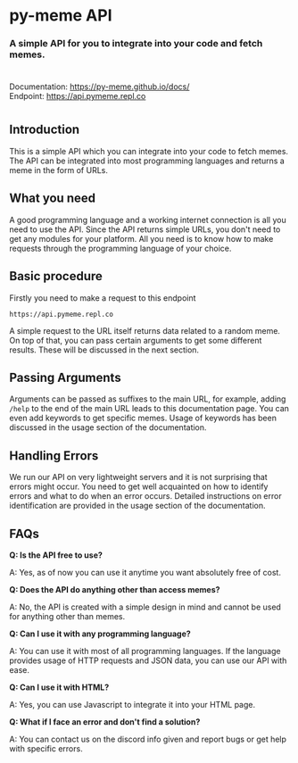 # **py-meme API**
### A simple API for you to integrate into your code and fetch memes.
# 
Documentation: https://py-meme.github.io/docs/  
Endpoint: https://api.pymeme.repl.co  
#
## Introduction
This is a simple API which you can integrate into your code to fetch memes. The API can be integrated into most programming languages and returns a meme in the form of URLs.
## What you need
A good programming language and a working internet connection is all you need to use the API. Since the API returns simple URLs, you don't need to get any modules for your platform. All you need is to know how to make requests through the programming language of your choice.
## Basic procedure
Firstly you need to make a request to this endpoint

```https://api.pymeme.repl.co```

A simple request to the URL itself returns data related to a random meme. On top of that, you can pass certain arguments to get some different results. These will be discussed in the next section.
## Passing Arguments
Arguments can be passed as suffixes to the main URL, for example, adding `/help` to the end of the main URL leads to this documentation page. You can even add keywords to get specific memes. Usage of keywords has been discussed in the usage section of the documentation.
## Handling Errors
We run our API on very lightweight servers and it is not surprising that errors might occur. You need to get well acquainted on how to identify errors and what to do when an error occurs. Detailed instructions on error identification are provided in the usage section of the documentation.

## FAQs
**Q: Is the API free to use?**

A: Yes, as of now you can use it anytime you want absolutely free of cost.
 
**Q: Does the API do anything other than access memes?**

A: No, the API is created with a simple design in mind and cannot be used for anything other than memes.

**Q: Can I use it with any programming language?**

A: You can use it with most of all programming languages. If the language provides usage of HTTP requests and JSON data, you can use our API with ease.

**Q: Can I use it with HTML?**

A: Yes, you can use Javascript to integrate it into your HTML page.

**Q: What if I face an error and don't find a solution?**

A: You can contact us on the discord info given and report bugs or get help with specific errors.
